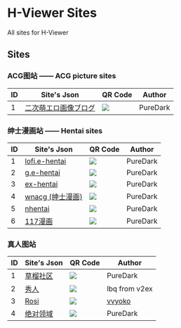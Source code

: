 # H-Viewer Sites
All sites for H-Viewer


## Sites


### ACG图站 —— ACG picture sites  

|  ID  | Site's Json  | QR Code | Author |
| ---- | ------------- | ------------- | ------------- |
|  1   | [二次萌エロ画像ブログ](http://jsondepot.mcsky.org/51) | ![](https://github.com/PureDark/H-Viewer/raw/master/images/qrcodes/13.二次萌エロ画像ブログ.png)  | PureDark |


### 绅士漫画站 —— Hentai sites  

|  ID  | Site's Json  | QR Code | Author |
| ---- | ------------- | ------------- | ------------- |
|  1   | [lofi.e-hentai](http://jsondepot.mcsky.org/15) | ![](https://github.com/PureDark/H-Viewer/raw/master/images/qrcodes/1.lofi.png)  | PureDark |
|  2   | [g.e-hentai](http://jsondepot.mcsky.org/48) | ![](https://github.com/PureDark/H-Viewer/raw/master/images/qrcodes/2.g.png)  | PureDark |
|  3   | [ex-hentai](http://jsondepot.mcsky.org/49) | ![](https://github.com/PureDark/H-Viewer/raw/master/images/qrcodes/3.exhentai.png)  | PureDark |
|  4   | [wnacg (绅士漫画)](http://jsondepot.mcsky.org/18) | ![](https://github.com/PureDark/H-Viewer/raw/master/images/qrcodes/4.wnacg.png)  | PureDark |
|  5   | [nhentai](http://jsondepot.mcsky.org/19) | ![](https://github.com/PureDark/H-Viewer/raw/master/images/qrcodes/5.nhentai.png)  | PureDark |
|  6   | [117漫画](http://jsondepot.mcsky.org/47) | ![](https://github.com/PureDark/H-Viewer/raw/master/images/qrcodes/11.177.png)  | PureDark |


### 真人图站  

|  ID  | Site's Json  | QR Code | Author |
| ---- | ------------- | ------------- | ------------- |
|  1   | [草榴社区](http://jsondepot.mcsky.org/20) | ![](https://github.com/PureDark/H-Viewer/raw/master/images/qrcodes/6.草榴社区.png)  | PureDark |
|  2   | [秀人](http://jsondepot.mcsky.org/6) | ![](https://github.com/PureDark/H-Viewer/raw/master/images/qrcodes/8.xiuren.png)  | lbq from v2ex |
|  3   | [Rosi](http://jsondepot.mcsky.org/10) | ![](https://github.com/PureDark/H-Viewer/raw/master/images/qrcodes/9.rosiyy.png)  | [vvyoko](https://github.com/vvyoko) |
|  4   | [绝对领域](http://jsondepot.mcsky.org/52) | ![](https://github.com/PureDark/H-Viewer/raw/master/images/qrcodes/12.绝对领域.png)  | PureDark |


